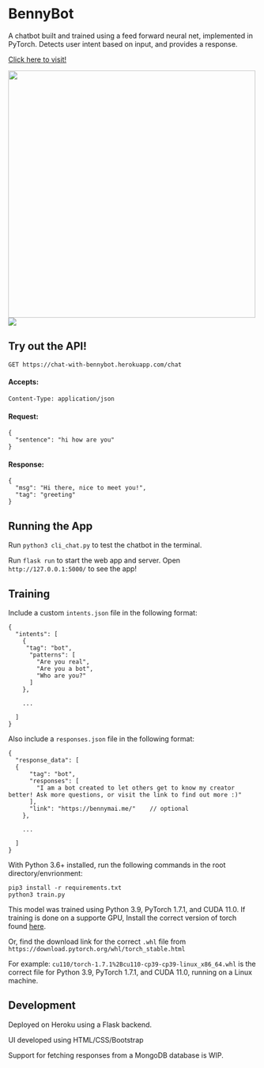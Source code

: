 # BennyBot

A chatbot built and trained using a feed forward neural net, implemented in PyTorch. Detects user intent based on input, and provides a response.

[Click here to visit!](https://chat-with-bennybot.herokuapp.com/)

<img height=500px src="https://i.imgur.com/7GLdY8r.png" />

<img src="https://i.imgur.com/FuuJow1.png" />

## Try out the API!

`GET https://chat-with-bennybot.herokuapp.com/chat`

#### Accepts:

`Content-Type: application/json`

#### Request:

```
{
  "sentence": "hi how are you"
}
```

#### Response:

```
{
  "msg": "Hi there, nice to meet you!",
  "tag": "greeting"
}
```

## Running the App

Run `python3 cli_chat.py` to test the chatbot in the terminal.

Run `flask run` to start the web app and server. Open `http://127.0.0.1:5000/` to see the app!

## Training

Include a custom `intents.json` file in the following format:

```
{
  "intents": [
    {
     "tag": "bot",
      "patterns": [
        "Are you real",
        "Are you a bot",
        "Who are you?"
      ]
    },

    ...

  ]
}

```

Also include a `responses.json` file in the following format:

```
{
  "response_data": [
  {
      "tag": "bot",
      "responses": [
        "I am a bot created to let others get to know my creator better! Ask more questions, or visit the link to find out more :)"
      ],
      "link": "https://bennymai.me/"    // optional
    },

    ...

  ]
}

```

With Python 3.6+ installed, run the following commands in the root directory/envrionment:

```
pip3 install -r requirements.txt
python3 train.py
```

This model was trained using Python 3.9, PyTorch 1.7.1, and CUDA 11.0. If training is done on a supporte GPU, Install the correct version of torch found [here](https://pytorch.org/get-started/locally/).

Or, find the download link for the correct `.whl` file from `https://download.pytorch.org/whl/torch_stable.html`

For example: `cu110/torch-1.7.1%2Bcu110-cp39-cp39-linux_x86_64.whl` is the correct file for Python 3.9, PyTorch 1.7.1, and CUDA 11.0, running on a Linux machine.

## Development

Deployed on Heroku using a Flask backend.

UI developed using HTML/CSS/Bootstrap

Support for fetching responses from a MongoDB database is WIP.
